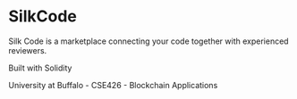 # SilkCode

Silk Code is a marketplace connecting your code together with experienced reviewers. 

Built with Solidity

University at Buffalo - CSE426 - Blockchain Applications
